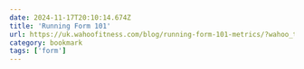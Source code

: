 ```yaml
---
date: 2024-11-17T20:10:14.674Z
title: 'Running Form 101'
url: https://uk.wahoofitness.com/blog/running-form-101-metrics/?wahoo_token=MzE2MjAwXzky
category: bookmark
tags: ['form']
---
```

